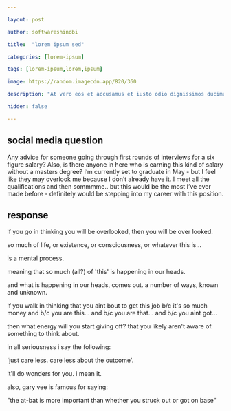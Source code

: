 ```yaml
---

layout: post

author: softwareshinobi

title:  "lorem ipsum sed"

categories: [lorem-ipsum]

tags: [lorem-ipsum,lorem,ipsum]

image: https://random.imagecdn.app/820/360

description: "At vero eos et accusamus et iusto odio dignissimos ducimus qui blanditiis praesentium voluptatum deleniti."

hidden: false

---
```


## social media question

Any advice for someone going through first rounds of interviews for a six figure salary? Also, is there anyone in here who is earning this kind of salary without a masters degree? I’m currently set to graduate in May - but I feel like they may overlook me because I don’t already have it. 
I meet all the qualifications and then sommmme.. but this would be the most I’ve ever made before - definitely would be stepping into my career with this position.

## response

if you go in thinking you will be overlooked, then you will be over looked.

so much of life, or existence, or consciousness, or whatever this is...

is a mental process.

meaning that so much (all?) of 'this' is happening in our heads.

and what is happening in our heads, comes out. a number of ways, known and unknown.

if you walk in thinking that you aint bout to get this job b/c it's so much money and b/c you are this... and b/c you are that... and b/c you aint got...

then what energy will you start giving off? that you likely aren't aware of.
something to think about.

in all seriousness i say the following:

'just care less. care less about the outcome'.

it'll do wonders for you. i mean it.

also, gary vee is famous for saying:

"the at-bat is more important than whether you struck out or got on base"
